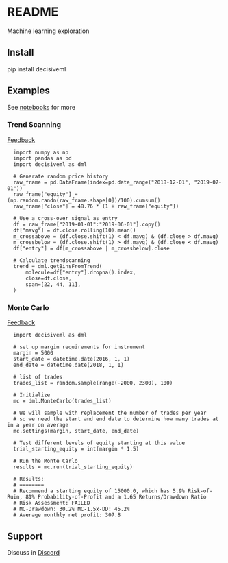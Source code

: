 # README

Machine learning exploration

## Install

pip install decisiveml

## Examples

See [notebooks](https://github.com/decisivealpha/DecisiveML/tree/master/notebooks) for more

### Trend Scanning

[Feedback](https://www.reddit.com/r/algotrading/comments/g0idrl/trend_scanning_for_machine_learning_models/)

```
  import numpy as np
  import pandas as pd
  import decisiveml as dml
  
  # Generate random price history
  raw_frame = pd.DataFrame(index=pd.date_range("2018-12-01", "2019-07-01"))
  raw_frame["equity"] = (np.random.randn(raw_frame.shape[0])/100).cumsum()
  raw_frame["close"] = 48.76 * (1 + raw_frame["equity"])
  
  # Use a cross-over signal as entry
  df = raw_frame["2019-01-01":"2019-06-01"].copy()
  df["mavg"] = df.close.rolling(10).mean()
  m_crossabove = (df.close.shift(1) < df.mavg) & (df.close > df.mavg)
  m_crossbelow = (df.close.shift(1) > df.mavg) & (df.close < df.mavg)
  df["entry"] = df[m_crossabove | m_crossbelow].close

  # Calculate trendscanning
  trend = dml.getBinsFromTrend(
      molecule=df["entry"].dropna().index, 
      close=df.close, 
      span=[22, 44, 11],
  )
```

### Monte Carlo

[Feedback](https://www.reddit.com/r/algotrading/comments/g2aqhw/identify_alpha_decay_with_monte_carlo/)

```
  import decisiveml as dml

  # set up margin requirements for instrument
  margin = 5000
  start_date = datetime.date(2016, 1, 1)
  end_date = datetime.date(2018, 1, 1)
  
  # list of trades
  trades_list = random.sample(range(-2000, 2300), 100)

  # Initialize
  mc = dml.MonteCarlo(trades_list)

  # We will sample with replacement the number of trades per year
  # so we need the start and end date to determine how many trades at in a year on average
  mc.settings(margin, start_date, end_date)

  # Test different levels of equity starting at this value
  trial_starting_equity = int(margin * 1.5)

  # Run the Monte Carlo
  results = mc.run(trial_starting_equity)

  # Results:
  # ========
  # Recommend a starting equity of 15000.0, which has 5.9% Risk-of-Ruin, 81% Probability-of-Profit and a 1.65 Returns/Drawdown Ratio
  # Risk Assessment: FAILED
  # MC-Drawdown: 30.2% MC-1.5x-DD: 45.2%
  # Average monthly net profit: 307.8

```

## Support

Discuss in [Discord](https://discord.gg/zQRSUhF)
